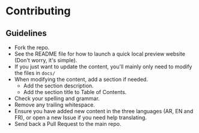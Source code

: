 # Contributing

## Guidelines

* Fork the repo.
* See the README file for how to launch a quick local preview website (Don't worry, it's simple).
* If you just want to update the content, you'll mainly only need to modify the files in `docs/`
* When modifying the content, add a section if needed.
    * Add the section description.
    * Add the section title to Table of Contents.
* Check your spelling and grammar.
* Remove any trailing whitespace.
* Ensure you have added new content in the three languages (AR, EN and FR), or open a new Issue if you need help translating.
* Send back a Pull Request to the main repo.
